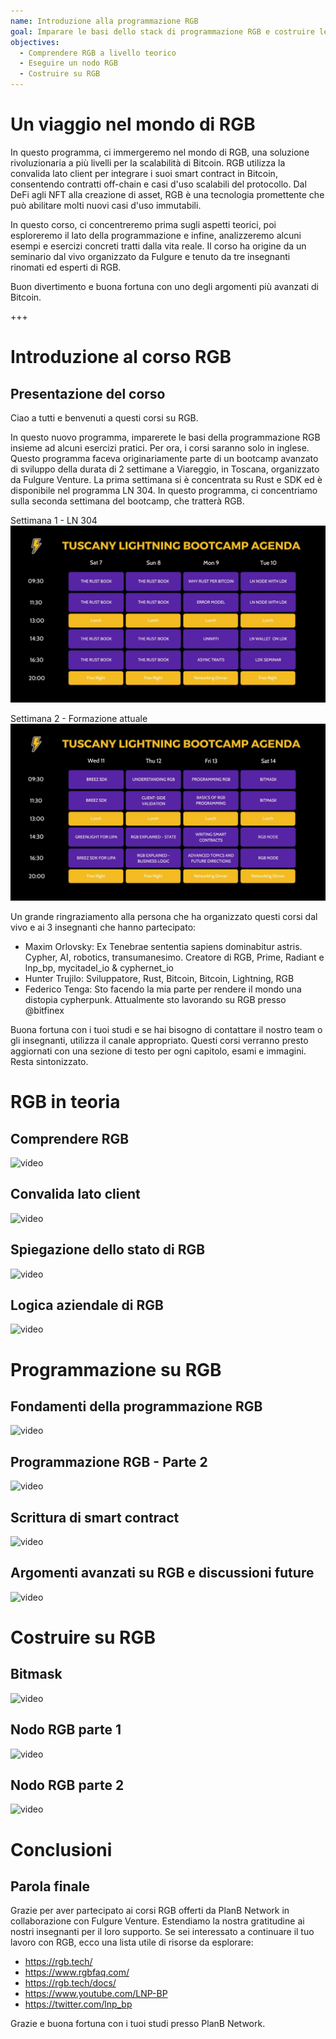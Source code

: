 ```yaml
---
name: Introduzione alla programmazione RGB
goal: Imparare le basi dello stack di programmazione RGB e costruire le tue prime applicazioni RGB
objectives:
  - Comprendere RGB a livello teorico
  - Eseguire un nodo RGB
  - Costruire su RGB
---
```


# Un viaggio nel mondo di RGB

In questo programma, ci immergeremo nel mondo di RGB, una soluzione rivoluzionaria a più livelli per la scalabilità di Bitcoin. RGB utilizza la convalida lato client per integrare i suoi smart contract in Bitcoin, consentendo contratti off-chain e casi d'uso scalabili del protocollo. Dal DeFi agli NFT alla creazione di asset, RGB è una tecnologia promettente che può abilitare molti nuovi casi d'uso immutabili.

In questo corso, ci concentreremo prima sugli aspetti teorici, poi esploreremo il lato della programmazione e infine, analizzeremo alcuni esempi e esercizi concreti tratti dalla vita reale. Il corso ha origine da un seminario dal vivo organizzato da Fulgure e tenuto da tre insegnanti rinomati ed esperti di RGB.

Buon divertimento e buona fortuna con uno degli argomenti più avanzati di Bitcoin.

+++

# Introduzione al corso RGB

## Presentazione del corso

Ciao a tutti e benvenuti a questi corsi su RGB.

In questo nuovo programma, imparerete le basi della programmazione RGB insieme ad alcuni esercizi pratici. Per ora, i corsi saranno solo in inglese. Questo programma faceva originariamente parte di un bootcamp avanzato di sviluppo della durata di 2 settimane a Viareggio, in Toscana, organizzato da Fulgure Venture. La prima settimana si è concentrata su Rust e SDK ed è disponibile nel programma LN 304. In questo programma, ci concentriamo sulla seconda settimana del bootcamp, che tratterà RGB.

Settimana 1 - LN 304
![image](assets/Image/1.jpg)

Settimana 2 - Formazione attuale
![image](assets/Image/2.jpg)

Un grande ringraziamento alla persona che ha organizzato questi corsi dal vivo e ai 3 insegnanti che hanno partecipato:

- Maxim Orlovsky: Ex Tenebrae sententia sapiens dominabitur astris. Cypher, AI, robotics, transumanesimo. Creatore di RGB, Prime, Radiant e lnp_bp, mycitadel_io & cyphernet_io
- Hunter Trujilo: Sviluppatore, Rust, Bitcoin, Bitcoin, Lightning, RGB
- Federico Tenga: Sto facendo la mia parte per rendere il mondo una distopia cypherpunk. Attualmente sto lavorando su RGB presso @bitfinex

Buona fortuna con i tuoi studi e se hai bisogno di contattare il nostro team o gli insegnanti, utilizza il canale appropriato. Questi corsi verranno presto aggiornati con una sezione di testo per ogni capitolo, esami e immagini. Resta sintonizzato.

# RGB in teoria

## Comprendere RGB

![video](https://youtu.be/AF2XbifPGXM)

## Convalida lato client

![video](https://youtu.be/FS6PDprWl5Q)

## Spiegazione dello stato di RGB

![video](https://youtu.be/tmAVdyXGmj4)

## Logica aziendale di RGB

![video](https://youtu.be/lUTjeuM0oTA)

# Programmazione su RGB

## Fondamenti della programmazione RGB

![video](https://youtu.be/Uo1UoxiImsI)

## Programmazione RGB - Parte 2

![video](https://youtu.be/sVoKIi-1XbY)

## Scrittura di smart contract

![video](https://youtu.be/GRwS-NvWF3I)

## Argomenti avanzati su RGB e discussioni future

![video](https://youtu.be/mqCupTlDbA0)

# Costruire su RGB

## Bitmask

![video](https://youtu.be/nbUtV8GOR_U)
## Nodo RGB parte 1
![video](https://youtu.be/5iAhsgCSL3U)

## Nodo RGB parte 2
![video](https://youtu.be/piQQH4Q2nr0)

# Conclusioni

## Parola finale
Grazie per aver partecipato ai corsi RGB offerti da PlanB Network in collaborazione con Fulgure Venture. Estendiamo la nostra gratitudine ai nostri insegnanti per il loro supporto. Se sei interessato a continuare il tuo lavoro con RGB, ecco una lista utile di risorse da esplorare:

- https://rgb.tech/
- https://www.rgbfaq.com/
- https://rgb.tech/docs/
- https://www.youtube.com/LNP-BP
- https://twitter.com/lnp_bp

Grazie e buona fortuna con i tuoi studi presso PlanB Network.
